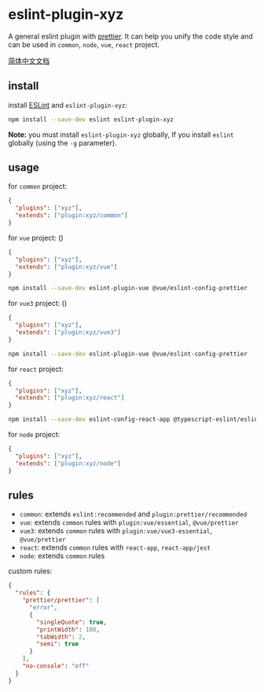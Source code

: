 # eslint-plugin-xyz

A general eslint plugin with [prettier](https://prettier.io/). It can help you unify the code style and can be used in `common`, `node`, `vue`, `react` project.

[简体中文文档](./README.cn.md)

## install

install [ESLint](http://eslint.org) and `eslint-plugin-xyz`:

```bash
npm install --save-dev eslint eslint-plugin-xyz
```

**Note:** you must install `eslint-plugin-xyz` globally, If you install `eslint` globally (using the `-g` parameter).

## usage

for `common` project:

```json
{
  "plugins": ["xyz"],
  "extends": ["plugin:xyz/common"]
}
```

for `vue` project: ()

```json
{
  "plugins": ["xyz"],
  "extends": ["plugin:xyz/vue"]
}
```

```bash
npm install --save-dev eslint-plugin-vue @vue/eslint-config-prettier
```

for `vue3` project: ()

```json
{
  "plugins": ["xyz"],
  "extends": ["plugin:xyz/vue3"]
}
```

```bash
npm install --save-dev eslint-plugin-vue @vue/eslint-config-prettier
```

for `react` project:

```json
{
  "plugins": ["xyz"],
  "extends": ["plugin:xyz/react"]
}
```

```bash
npm install --save-dev eslint-config-react-app @typescript-eslint/eslint-plugin@^4.0.0 @typescript-eslint/parser@^4.0.0 babel-eslint@^10.0.0 eslint@^7.5.0 eslint-plugin-flowtype@^5.2.0 eslint-plugin-import@^2.22.0 eslint-plugin-jsx-a11y@^6.3.1 eslint-plugin-react@^7.20.3 eslint-plugin-react-hooks@^4.0.8
```

for `node` project:

```json
{
  "plugins": ["xyz"],
  "extends": ["plugin:xyz/node"]
}
```

## rules

- `common`: extends `eslint:recommended` and `plugin:prettier/recommended`
- `vue`: extends `common` rules with `plugin:vue/essential`, `@vue/prettier`
- `vue3`: extends `common` rules with `plugin:vue/vue3-essential`, `@vue/prettier`
- `react`: extends `common` rules with `react-app`, `react-app/jest`
- `node`: extends `common` rules

custom rules:

```json
{
  "rules": {
    "prettier/prettier": [
      "error",
      {
        "singleQuote": true,
        "printWidth": 100,
        "tabWidth": 2,
        "semi": true
      }
    ],
    "no-console": "off"
  }
}
```
